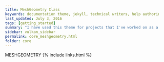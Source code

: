 ```yaml
---
title: MeshGeometry Class
keywords: documentation theme, jekyll, technical writers, help authoring tools, hat replacements
last_updated: July 3, 2016
tags: [getting_started]
summary: "I have used this theme for projects that I've worked on as a professional technical writer."
sidebar: vulkan_sidebar
permalink: core_meshgeometry.html
folder: core
---
```


MESHGEOMETRY
{% include links.html %}
